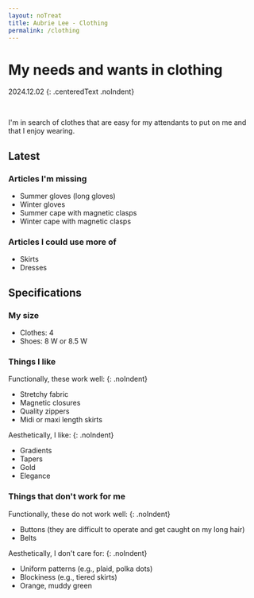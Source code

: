 ```yaml
---
layout: noTreat
title: Aubrie Lee - Clothing
permalink: /clothing
---
```

# My needs and wants in clothing

2024.12.02
{: .centeredText .noIndent}

<br>

I'm in search of clothes that are easy for my attendants to put on me and that I enjoy wearing.

## Latest
### Articles I'm missing
* Summer gloves (long gloves)
* Winter gloves
* Summer cape with magnetic clasps
* Winter cape with magnetic clasps

### Articles I could use more of
* Skirts
* Dresses

## Specifications
### My size
* Clothes: 4
* Shoes: 8 W or 8.5 W

### Things I like

Functionally, these work well:
{: .noIndent}
* Stretchy fabric
* Magnetic closures
* Quality zippers
* Midi or maxi length skirts


Aesthetically, I like:
{: .noIndent}
* Gradients
* Tapers
* Gold
* Elegance

### Things that don't work for me

Functionally, these do not work well:
{: .noIndent}
* Buttons (they are difficult to operate and get caught on my long hair)
* Belts


Aesthetically, I don't care for:
{: .noIndent}
* Uniform patterns (e.g., plaid, polka dots)
* Blockiness (e.g., tiered skirts)
* Orange, muddy green
